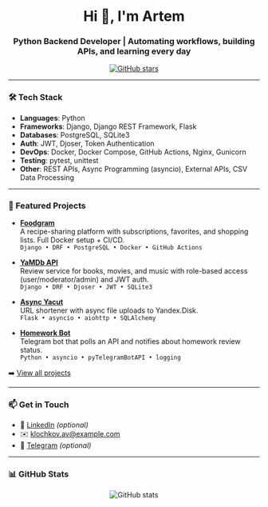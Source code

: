 
<h1 align="center">Hi 👋, I'm Artem</h1>
<h3 align="center">Python Backend Developer | Automating workflows, building APIs, and learning every day</h3>

<p align="center">
  <a href="https://github.com/KlochkovAV?tab=repositories">
    <img src="https://img.shields.io/github/stars/KlochkovAV?style=social" alt="GitHub stars" />
  </a>
</p>

---

### 🛠️ Tech Stack

- **Languages**: Python  
- **Frameworks**: Django, Django REST Framework, Flask  
- **Databases**: PostgreSQL, SQLite3  
- **Auth**: JWT, Djoser, Token Authentication  
- **DevOps**: Docker, Docker Compose, GitHub Actions, Nginx, Gunicorn  
- **Testing**: pytest, unittest  
- **Other**: REST APIs, Async Programming (asyncio), External APIs, CSV Data Processing

---

### 🚀 Featured Projects

- **[Foodgram](https://github.com/KlochkovAV/foodgram)**  
  A recipe-sharing platform with subscriptions, favorites, and shopping lists. Full Docker setup + CI/CD.  
  `Django • DRF • PostgreSQL • Docker • GitHub Actions`

- **[YaMDb API](https://github.com/KlochkovAV/api-yamdb)**  
  Review service for books, movies, and music with role-based access (user/moderator/admin) and JWT auth.  
  `Django • DRF • Djoser • JWT • SQLite3`

- **[Async Yacut](https://github.com/KlochkovAV/async-yacut)**  
  URL shortener with async file uploads to Yandex.Disk.  
  `Flask • asyncio • aiohttp • SQLAlchemy`

- **[Homework Bot](https://github.com/KlochkovAV/homework-bot)**  
  Telegram bot that polls an API and notifies about homework review status.  
  `Python • asyncio • pyTelegramBotAPI • logging`

➡️ [View all projects](https://github.com/KlochkovAV?tab=repositories)

---

### 📫 Get in Touch

- 💼 [LinkedIn](https://www.linkedin.com/in/your-profile) *(optional)*  
- ✉️ klochkov.av@example.com  
- 🐘 [Telegram](https://t.me/your_username) *(optional)*

---

### 📊 GitHub Stats

<p align="center">
  <img src="https://github-readme-stats.vercel.app/api?username=KlochkovAV&show_icons=true&theme=radical" alt="GitHub stats" />
  <img src="https://github-readme-stats.vercel.app/api/top-langs
